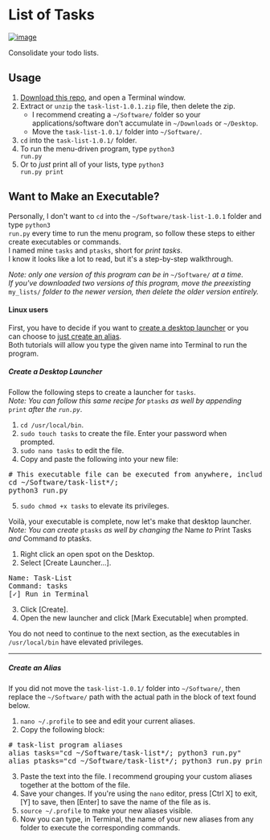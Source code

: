 # List of Tasks #

[![image](https://img.shields.io/badge/python-3.x-blue.svg)](https://www.python.org/downloads/)

Consolidate your todo lists.<br>

## Usage ##

 1. [Download this repo](https://github.com/Mas9311/task-list/archive/v1.0.1.zip), and open a Terminal window.
 1. Extract or <code>unzip</code> the <code>task-list-1.0.1.zip</code> file, then delete the zip.
    - I recommend creating a <code>\~/Software/</code> folder so your applications/software don't accumulate in <code>\~/Downloads</code> or <code>\~/Desktop</code>.
    - Move the <code>task-list-1.0.1/</code> folder into <code>\~/Software/</code>.
 3. <code>cd</code> into the <code>task-list-1.0.1/</code> folder.
 1. To run the menu-driven program, type <code>python3 run.py</code>
 1. Or to *just* print all of your lists, type <code>python3 run.py print</code>


## Want to Make an Executable? ##

Personally, I don't want to <code>cd</code> into the <code>\~/Software/task-list-1.0.1</code> folder and type <code>python3 run.py</code> every time to run the menu program, so follow these steps to either create executables or commands.<br>
I named mine <code>tasks</code> and <code>ptasks</code>, short for *print tasks*.<br>
I know it looks like a lot to read, but it's a step-by-step walkthrough.

*Note: only one version of this program can be in* <code>\~/Software/</code> *at a time.*<br>
*If you've downloaded two versions of this program, move the preexisting* <code>my_lists/</code> *folder to the newer version, then delete the older version entirely.*

#### Linux users ####

First, you have to decide if you want to
[create a desktop launcher](https://github.com/Mas9311/task-list#create-a-desktop-launcher) 
or you can choose to 
[just create an alias](https://github.com/Mas9311/task-list/blob/master/README.md#create-an-alias).<br>
Both tutorials will allow you type the given name into Terminal to run the program.

##### Create a Desktop Launcher #####

Follow the following steps to create a launcher for <code>tasks</code>.<br>
*Note: You can follow this same recipe for* <code>ptasks</code> *as well by appending* <code> print</code> *after the <code>run.py</code>*.

 1. <code>cd /usr/local/bin</code>.
 1. <code>sudo touch tasks</code> to create the file. Enter your password when prompted.
 1. <code>sudo nano tasks</code> to edit the file.
 1. Copy and paste the following into your new file:
<pre># This executable file can be executed from anywhere, including a desktop launcher!
cd ~/Software/task-list*/;
python3 run.py </pre>
 5. <code>sudo chmod +x tasks</code> to elevate its privileges.

Voilà, your executable is complete, now let's make that desktop launcher.
*Note: You can create* <code>ptasks</code> *as well by changing the* Name *to* Print Tasks *and* Command *to* ptasks.

 1. Right click an open spot on the Desktop.
 1. Select \[Create Launcher...].
<pre>Name: Task-List
Command: tasks
[✓] Run in Terminal</pre>
 3. Click \[Create].
 1. Open the new launcher and click \[Mark Executable] when prompted.

You do not need to continue to the next section, as the executables in <code>/usr/local/bin</code> have elevated privileges.

---

##### Create an Alias #####

If you did not move the <code>task-list-1.0.1/</code> folder into <code>\~/Software/</code>, then replace the <code>\~/Software/</code> path with the actual path in the block of text found below.

 1. <code>nano \~/.profile</code> to see and edit your current aliases.
 1. Copy the following block:
<pre># task-list program aliases
alias tasks="cd ~/Software/task-list*/; python3 run.py"
alias ptasks="cd ~/Software/task-list*/; python3 run.py print"</pre>
 3. Paste the text into the file. I recommend grouping your custom aliases together at the bottom of the file.
 1. Save your changes. If you're using the <code>nano</code> editor, press \[Ctrl X] to exit, \[Y] to save, then \[Enter] to save the name of the file as is.
 1. <code>source \~/.profile</code> to make your new aliases visible.
 1. Now you can type, in Terminal, the name of your new aliases from any folder to execute the corresponding commands.

